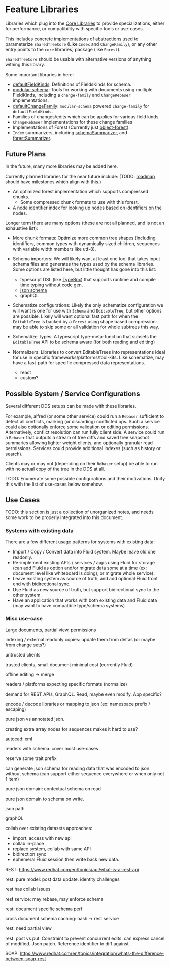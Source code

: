 # Feature Libraries

Libraries which plug into the [Core Libraries](../core/README.md) to provide specializations, either for performance, or compatibility with specific tools or use-cases.

This includes concrete implementations of abstractions used to parameterize `SharedTreeCore` (Like `Index` and `ChangeFamily`), or any other entry points to the `core` libraries] package (like `Forest`).

`SharedTreeCore` should be usable with alternative versions of anything withing this library.

Some important libraries in here:

-   [defaultFieldKinds](./defaultFieldKinds.ts): Definitions of FieldsKinds for schema.
-   [modular-schema](./modular-schema/README.md): Tools for working with documents using multiple FieldKinds, including a `change-family` and `ChangeRebaser` implementations.
-   [defaultChangeFamily](./defaultChangeFamily.ts): `modular-schema` powered `change-family` for `defaultFieldKinds`.
-   Families of changes/edits which can be applies for various field kinds
-   `ChangeRebaser` implementations for these change families
-   Implementations of Forest (Currently just [object-forest](./object-forest/README.md)).
-   `Index` summarizers, including [schemaSummarizer](./schemaSummarizer.ts), and [forestSummarizer](./forestSummarizer.ts).

## Future Plans

In the future, many more libraries may be added here.

Currently planned libraries for the near future include: (TODO: [roadmap](../../docs/roadmap.md) should have milestones which align with this.)

-   An optimized forest implementation which supports compressed chunks.
    -   Some compressed chunk formats to use with this forest.
-   A node identifier index for looking up nodes based on identifiers on the nodes.

Longer term there are many options (these are not all planned, and is not an exhaustive list):

-   More chunk formats: Optimize more common tree shapes (including identifiers, common types with dynamically sized children, sequences with variable width members like utf-8).
-   Schema importers: We will likely want at least one tool that takes input schema files and generates the types used by the schema libraries.
    Some options are listed here, but little thought has gone into this list:

    -   typescript DSL (like [TypeBox](https://www.npmjs.com/package/@sinclair/typebox)) that supports runtime and compile time typing without code gen.
    -   [json schema](https://json-schema.org/)
    -   graphQL

-   Schematize configurations:
    Likely the only schematize configuration we will want is one for use with `Schema` and `EditableTree`, but other options are possible.
    Likely will want optional fast path for when the `EditableTree` is backed by a `Forest` using shape based compression: may be able to skip some or all validation for whole subtrees this way.

-   Schematize Types: A typescript type-meta-function that subsets the `EditableTree` API to be schema aware (for both reading and editing)

-   Normalizers: Libraries to convert EditableTrees into representations ideal for use in specific frameworks/platforms/tool-kits. Like schematize, may have a fast-path for specific compressed data representations.

    -   react
    -   custom?

## Possible System / Service Configurations

Several different DDS setups can be made with these libraries.

For example, alfred (or some other service) could run a `Rebaser` sufficient to detect all conflicts, marking (or discarding) conflicted ops.
Such a service could also optionally enforce some validation or editing permissions.
Alternatively, conflict resolution can run fully client side.
A service could run a `Rebaser` that outputs a stream of tree diffs and saved tree snapshot summaries allowing lighter weight clients, and optionally granular read permissions.
Services could provide additional indexes (such as history or search).

Clients may or may not (depending on their `Rebaser` setup) be able to run with no actual copy of the tree in the DDS at all.

TODO: Enumerate some possible configurations and their motivations. Unify this with the list of use-cases below somehow.

## Use Cases

TODO: this section is just a collection of unorganized notes, and needs some work to be properly integrated into this document.

### Systems with existing data

There are a few different usage patterns for systems with existing data:

-   Import / Copy / Convert data into Fluid system. Maybe leave old one readonly.
-   Re-implement existing APIs / services / apps using Fluid for storage (can add Fluid as option and/or migrate data some at a time (ex: document level like whiteboard is doing), or migrate whole service).
-   Leave existing system as source of truth, and add optional Fluid front end with bidirectional sync.
-   Use Fluid as new source of truth, but support bidirectional sync to the other system.
-   Have an application that works with both existing data and Fluid data (may want to have compatible type/schema systems)

### Misc use-case

Large documents, partial view, permissions

indexing / external readonly copies: update them from deltas (or maybe from change sets?)

untrusted clients

trusted clients, small document minimal cost (currently Fluid)

offline editing -> merge

readers / platforms expecting specific formats (normalize)

demand for REST APIs, GraphQL. Read, maybe even modify. App specific?

encode / decode libraries or mapping to json (ex: namespace prefix / escaping)

pure json vs annotated json.

creating extra array nodes for sequences makes it hard to use?

autocad: xml

readers with schema: cover most use-cases

reserve some trait prefix

can generate json schema for reading data that was encoded to json without schema (can support either sequence everywhere or when only not 1 item)

pure json domain: contextual schema on read

pure json domain to schema on write.

json path

graphQl.

collab over existing datasets approaches:

-   import: access with new api
-   collab in-place
-   replace system, collab with same API
-   bidirection sync
-   ephemeral Fluid session then write back new data.

REST: https://www.redhat.com/en/topics/api/what-is-a-rest-api

rest: pure model: post data update: identity challenges

rest has collab issues

rest service: may rebase, may enforce schema

rest: document specific schema perf

cross document schema caching: hash -> rest service

rest: need partial view

rest: post vs put. Constraint to prevent concurrent edits. can express cancel of modified. Json patch. Reference identifier to diff against.

SOAP: https://www.redhat.com/en/topics/integration/whats-the-difference-between-soap-rest
